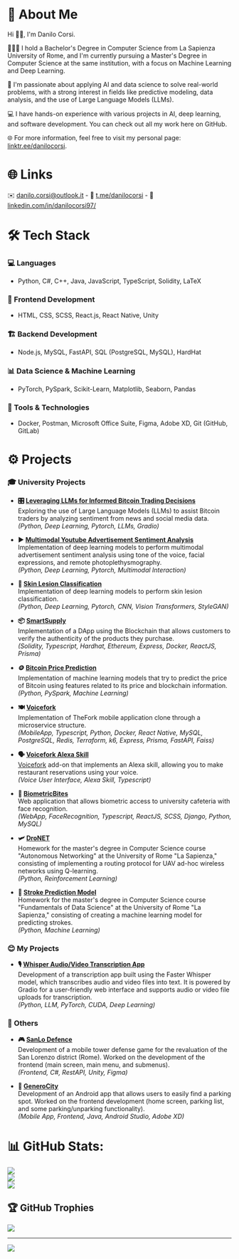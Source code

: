 # 💫 About Me
Hi 👋🏻, I'm Danilo Corsi.

👨🏻‍🎓 I hold a Bachelor's Degree in Computer Science from La Sapienza University of Rome, and I'm currently pursuing a Master's Degree in Computer Science at the same institution, with a focus on Machine Learning and Deep Learning.

🌱 I'm passionate about applying AI and data science to solve real-world problems, with a strong interest in fields like predictive modeling, data analysis, and the use of Large Language Models (LLMs).

💻 I have hands-on experience with various projects in AI, deep learning, and software development. You can check out all my work here on GitHub.

🌐 For more information, feel free to visit my personal page: [linktr.ee/danilocorsi](https://linktr.ee/danilocorsi).

# 🌐 Links
✉️ [danilo.corsi@outlook.it](mailto:danilo.corsi@outlook.it) - 
💬 [t.me/danilocorsi](https://t.me/danilocorsi) - 
📃 [linkedin.com/in/danilocorsi97/](https://www.linkedin.com/in/danilocorsi97/)

# 🛠️ Tech Stack
### 💻 Languages
- Python, C#, C++, Java, JavaScript, TypeScript, Solidity, LaTeX

### 🎨 Frontend Development
- HTML, CSS, SCSS, React.js, React Native, Unity

### 🏗️ Backend Development
- Node.js, MySQL, FastAPI, SQL (PostgreSQL, MySQL), HardHat

### 📊 Data Science & Machine Learning
- PyTorch, PySpark, Scikit-Learn, Matplotlib, Seaborn, Pandas

### 🧰 Tools & Technologies
- Docker, Postman, Microsoft Office Suite, Figma, Adobe XD, Git (GitHub, GitLab)

# :gear: Projects
### 🎓 University Projects

- **🎛️ [Leveraging LLMs for Informed Bitcoin Trading Decisions](https://github.com/CorsiDanilo/Leveraging-LLMs-for-Informed-Bitcoin-Trading-Decisions)**  
  Exploring the use of Large Language Models (LLMs) to assist Bitcoin traders by analyzing sentiment from news and social media data.  
  *(Python, Deep Learning, Pytorch, LLMs, Gradio)*

- **▶️ [Multimodal Youtube Advertisement Sentiment Analysis](https://github.com/CorsiDanilo/multimodal-advertisement-sentiment-analysis)**  
  Implementation of deep learning models to perform multimodal advertisement sentiment analysis using tone of the voice, facial expressions, and remote photoplethysmography.  
  *(Python, Deep Learning, Pytorch, Multimodal Interaction)*

- **🤼 [Skin Lesion Classification](https://github.com/CorsiDanilo/skin-lesion-classification)**  
  Implementation of deep learning models to perform skin lesion classification.  
  *(Python, Deep Learning, Pytorch, CNN, Vision Transformers, StyleGAN)*

- **📦 [SmartSupply](https://github.com/CorsiDanilo/smartsupply)**  
  Implementation of a DApp using the Blockchain that allows customers to verify the authenticity of the products they purchase.  
  *(Solidity, Typescript, Hardhat, Ethereum, Express, Docker, ReactJS, Prisma)*

- **🪙 [Bitcoin Price Prediction](https://github.com/CorsiDanilo/bitcoin-price-prediction-with-pyspark)**  
  Implementation of machine learning models that try to predict the price of Bitcoin using features related to its price and blockchain information.  
  *(Python, PySpark, Machine Learning)*

- **🍽️ [Voicefork](https://github.com/CorsiDanilo/voicefork)**  
  Implementation of TheFork mobile application clone through a microservice structure.  
  *(MobileApp, Typescript, Python, Docker, React Native, MySQL, PostgreSQL, Redis, Terraform, k6, Express, Prisma, FastAPI, Faiss)*

- **🗣️ [Voicefork Alexa Skill](https://github.com/CorsiDanilo/voicefork-alexa-skill)**  
  [Voicefork](https://github.com/CorsiDanilo/voicefork) add-on that implements an Alexa skill, allowing you to make restaurant reservations using your voice.  
  *(Voice User Interface, Alexa Skill, Typescript)*

- **👋 [BiometricBites](https://github.com/CorsiDanilo/BiometricBites)**  
  Web application that allows biometric access to university cafeteria with face recognition.  
  *(WebApp, FaceRecognition, Typescript, ReactJS, SCSS, Django, Python, MySQL)*

- **🛩️ [DroNET](https://github.com/CorsiDanilo/dronet)**  
  Homework for the master's degree in Computer Science course "Autonomous Networking" at the University of Rome "La Sapienza," consisting of implementing a routing protocol for UAV ad-hoc wireless networks using Q-learning.  
  *(Python, Reinforcement Learning)*

- **🫠 [Stroke Prediction Model](https://github.com/CorsiDanilo/fundamentals-of-data-science-homework-and-project)**  
  Homework for the master's degree in Computer Science course "Fundamentals of Data Science" at the University of Rome "La Sapienza," consisting of creating a machine learning model for predicting strokes.  
  *(Python, Machine Learning)*

### 😊 My Projects

- **🎙️ [Whisper Audio/Video Transcription App](https://github.com/CorsiDanilo/whisper-utility)**  
  Development of a transcription app built using the Faster Whisper model, which transcribes audio and video files into text. It is powered by Gradio for a user-friendly web interface and supports audio or video file uploads for transcription.  
  *(Python, LLM, PyTorch, CUDA, Deep Learning)*

### 🤝 Others

- **🎮 [SanLo Defence](https://sanloproject.it/)**  
  Development of a mobile tower defense game for the revaluation of the San Lorenzo district (Rome). Worked on the development of the frontend (main screen, main menu, and submenus).  
  *(Frontend, C#, RestAPI, Unity, Figma)*

- **🚗 [GeneroCity](https://www.generocity.it/)**  
  Development of an Android app that allows users to easily find a parking spot. Worked on the frontend development (home screen, parking list, and some parking/unparking functionality).  
  *(Mobile App, Frontend, Java, Android Studio, Adobe XD)*


# 📊 GitHub Stats:
![](https://github-readme-stats.vercel.app/api?username=CorsiDanilo&theme=nord&hide_border=true&include_all_commits=true&count_private=true)<br/>
![](https://github-readme-streak-stats.herokuapp.com/?user=CorsiDanilo&theme=nord&hide_border=true)<br/>
![](https://github-readme-stats.vercel.app/api/top-langs/?username=CorsiDanilo&theme=nord&hide_border=true&include_all_commits=true&count_private=true&layout=compact)

## 🏆 GitHub Trophies
![](https://github-profile-trophy.vercel.app/?username=CorsiDanilo&theme=nord&no-frame=true&no-bg=false&margin-w=4)

---
[![](https://visitcount.itsvg.in/api?id=CorsiDanilo&label=Profile%20Views&color=0&icon=0&pretty=false)](https://visitcount.itsvg.in)
